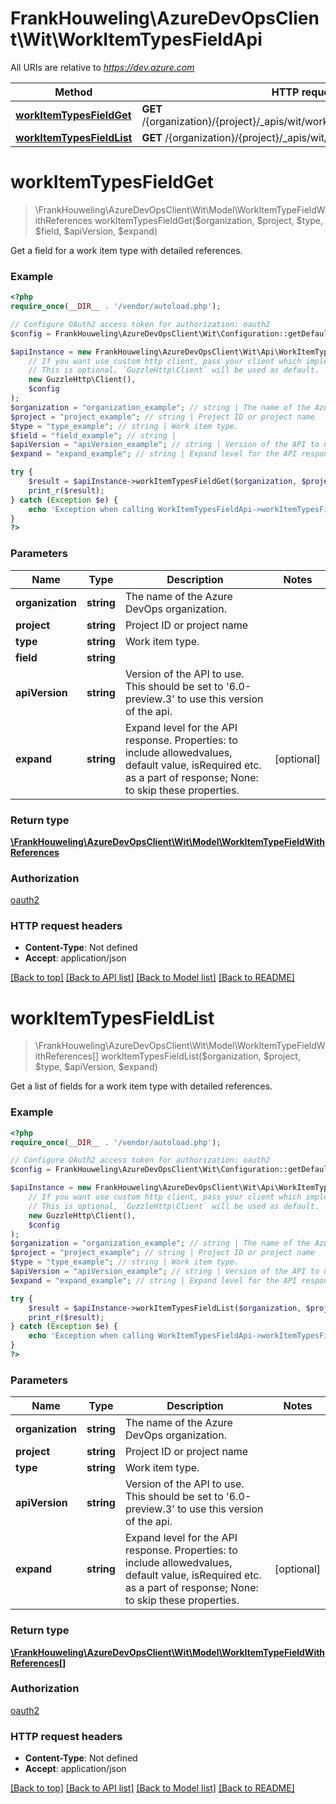# FrankHouweling\AzureDevOpsClient\Wit\WorkItemTypesFieldApi

All URIs are relative to *https://dev.azure.com*

Method | HTTP request | Description
------------- | ------------- | -------------
[**workItemTypesFieldGet**](WorkItemTypesFieldApi.md#workItemTypesFieldGet) | **GET** /{organization}/{project}/_apis/wit/workitemtypes/{type}/fields/{field} | 
[**workItemTypesFieldList**](WorkItemTypesFieldApi.md#workItemTypesFieldList) | **GET** /{organization}/{project}/_apis/wit/workitemtypes/{type}/fields | 


# **workItemTypesFieldGet**
> \FrankHouweling\AzureDevOpsClient\Wit\Model\WorkItemTypeFieldWithReferences workItemTypesFieldGet($organization, $project, $type, $field, $apiVersion, $expand)



Get a field for a work item type with detailed references.

### Example
```php
<?php
require_once(__DIR__ . '/vendor/autoload.php');

// Configure OAuth2 access token for authorization: oauth2
$config = FrankHouweling\AzureDevOpsClient\Wit\Configuration::getDefaultConfiguration()->setAccessToken('YOUR_ACCESS_TOKEN');

$apiInstance = new FrankHouweling\AzureDevOpsClient\Wit\Api\WorkItemTypesFieldApi(
    // If you want use custom http client, pass your client which implements `GuzzleHttp\ClientInterface`.
    // This is optional, `GuzzleHttp\Client` will be used as default.
    new GuzzleHttp\Client(),
    $config
);
$organization = "organization_example"; // string | The name of the Azure DevOps organization.
$project = "project_example"; // string | Project ID or project name
$type = "type_example"; // string | Work item type.
$field = "field_example"; // string | 
$apiVersion = "apiVersion_example"; // string | Version of the API to use.  This should be set to '6.0-preview.3' to use this version of the api.
$expand = "expand_example"; // string | Expand level for the API response. Properties: to include allowedvalues, default value, isRequired etc. as a part of response; None: to skip these properties.

try {
    $result = $apiInstance->workItemTypesFieldGet($organization, $project, $type, $field, $apiVersion, $expand);
    print_r($result);
} catch (Exception $e) {
    echo 'Exception when calling WorkItemTypesFieldApi->workItemTypesFieldGet: ', $e->getMessage(), PHP_EOL;
}
?>
```

### Parameters

Name | Type | Description  | Notes
------------- | ------------- | ------------- | -------------
 **organization** | **string**| The name of the Azure DevOps organization. |
 **project** | **string**| Project ID or project name |
 **type** | **string**| Work item type. |
 **field** | **string**|  |
 **apiVersion** | **string**| Version of the API to use.  This should be set to &#39;6.0-preview.3&#39; to use this version of the api. |
 **expand** | **string**| Expand level for the API response. Properties: to include allowedvalues, default value, isRequired etc. as a part of response; None: to skip these properties. | [optional]

### Return type

[**\FrankHouweling\AzureDevOpsClient\Wit\Model\WorkItemTypeFieldWithReferences**](../Model/WorkItemTypeFieldWithReferences.md)

### Authorization

[oauth2](../../README.md#oauth2)

### HTTP request headers

 - **Content-Type**: Not defined
 - **Accept**: application/json

[[Back to top]](#) [[Back to API list]](../../README.md#documentation-for-api-endpoints) [[Back to Model list]](../../README.md#documentation-for-models) [[Back to README]](../../README.md)

# **workItemTypesFieldList**
> \FrankHouweling\AzureDevOpsClient\Wit\Model\WorkItemTypeFieldWithReferences[] workItemTypesFieldList($organization, $project, $type, $apiVersion, $expand)



Get a list of fields for a work item type with detailed references.

### Example
```php
<?php
require_once(__DIR__ . '/vendor/autoload.php');

// Configure OAuth2 access token for authorization: oauth2
$config = FrankHouweling\AzureDevOpsClient\Wit\Configuration::getDefaultConfiguration()->setAccessToken('YOUR_ACCESS_TOKEN');

$apiInstance = new FrankHouweling\AzureDevOpsClient\Wit\Api\WorkItemTypesFieldApi(
    // If you want use custom http client, pass your client which implements `GuzzleHttp\ClientInterface`.
    // This is optional, `GuzzleHttp\Client` will be used as default.
    new GuzzleHttp\Client(),
    $config
);
$organization = "organization_example"; // string | The name of the Azure DevOps organization.
$project = "project_example"; // string | Project ID or project name
$type = "type_example"; // string | Work item type.
$apiVersion = "apiVersion_example"; // string | Version of the API to use.  This should be set to '6.0-preview.3' to use this version of the api.
$expand = "expand_example"; // string | Expand level for the API response. Properties: to include allowedvalues, default value, isRequired etc. as a part of response; None: to skip these properties.

try {
    $result = $apiInstance->workItemTypesFieldList($organization, $project, $type, $apiVersion, $expand);
    print_r($result);
} catch (Exception $e) {
    echo 'Exception when calling WorkItemTypesFieldApi->workItemTypesFieldList: ', $e->getMessage(), PHP_EOL;
}
?>
```

### Parameters

Name | Type | Description  | Notes
------------- | ------------- | ------------- | -------------
 **organization** | **string**| The name of the Azure DevOps organization. |
 **project** | **string**| Project ID or project name |
 **type** | **string**| Work item type. |
 **apiVersion** | **string**| Version of the API to use.  This should be set to &#39;6.0-preview.3&#39; to use this version of the api. |
 **expand** | **string**| Expand level for the API response. Properties: to include allowedvalues, default value, isRequired etc. as a part of response; None: to skip these properties. | [optional]

### Return type

[**\FrankHouweling\AzureDevOpsClient\Wit\Model\WorkItemTypeFieldWithReferences[]**](../Model/WorkItemTypeFieldWithReferences.md)

### Authorization

[oauth2](../../README.md#oauth2)

### HTTP request headers

 - **Content-Type**: Not defined
 - **Accept**: application/json

[[Back to top]](#) [[Back to API list]](../../README.md#documentation-for-api-endpoints) [[Back to Model list]](../../README.md#documentation-for-models) [[Back to README]](../../README.md)

